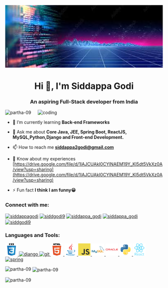 <img src="https://github.com/partha-09/partha-09/blob/main/banner.jfif" alt="logo" style="width: 100%; height: 200px;">
<h1 align="center">Hi 👋, I'm Siddappa Godi</h1>
<h3 align="center">An aspiring Full-Stack developer from India</h3>
<img align="right" alt="coding" width="400px" src="https://user-images.githubusercontent.com/55389276/140866485-8fb1c876-9a8f-4d6a-98dc-08c4981eaf70.gif"/>
<p align="left"> <img src="https://komarev.com/ghpvc/?username=partha-09&label=Profile%20views&color=0e75b6&style=flat" alt="partha-09" /> </p>

- 🌱 I’m currently learning **Back-end Frameworks**

- 💬 Ask me about **Core Java, JEE, Spring Boot, ReactJS, MySQL,Python,Django and Front-end Development.**

- 📫 How to reach me **siddappa2godi@gmail.com**

- 📄 Know about my experiences [https://drive.google.com/file/d/1lAJCUAkI0CYlNAEM19Y_Kl5dt5VkXz0A/view?usp=sharing](https://drive.google.com/file/d/1lAJCUAkI0CYlNAEM19Y_Kl5dt5VkXz0A/view?usp=sharing)

- ⚡ Fun fact **I think I am funny😀**

<h3 align="left">Connect with me:</h3>
<p align="left">
<a href="https://linkedin.com/in/siddappagodi" target="blank"><img align="center" src="https://raw.githubusercontent.com/rahuldkjain/github-profile-readme-generator/master/src/images/icons/Social/linked-in-alt.svg" alt="siddappagodi" height="30" width="40" /></a>
<a href="https://instagram.com/siddgodi9" target="blank"><img align="center" src="https://raw.githubusercontent.com/rahuldkjain/github-profile-readme-generator/master/src/images/icons/Social/instagram.svg" alt="siddgodi9" height="30" width="40" /></a>
<a href="https://www.hackerrank.com/siddappa_godi" target="blank"><img align="center" src="https://raw.githubusercontent.com/rahuldkjain/github-profile-readme-generator/master/src/images/icons/Social/hackerrank.svg" alt="siddappa_godi" height="30" width="40" /></a>
<a href="https://www.leetcode.com/siddappa_godi" target="blank"><img align="center" src="https://raw.githubusercontent.com/rahuldkjain/github-profile-readme-generator/master/src/images/icons/Social/leet-code.svg" alt="siddappa_godi" height="30" width="40" /></a>
<a href="https://auth.geeksforgeeks.org/user/siddgodi9" target="blank"><img align="center" src="https://raw.githubusercontent.com/rahuldkjain/github-profile-readme-generator/master/src/images/icons/Social/geeks-for-geeks.svg" alt="siddgodi9" height="30" width="40" /></a>
</p>

<h3 align="left">Languages and Tools:</h3>
<p align="left"> <a href="https://www.w3schools.com/css/" target="_blank" rel="noreferrer"> <img src="https://raw.githubusercontent.com/devicons/devicon/master/icons/css3/css3-original-wordmark.svg" alt="css3" width="40" height="40"/> </a> <a href="https://www.djangoproject.com/" target="_blank" rel="noreferrer"> <img src="https://cdn.worldvectorlogo.com/logos/django.svg" alt="django" width="40" height="40"/> </a> <a href="https://git-scm.com/" target="_blank" rel="noreferrer"> <img src="https://www.vectorlogo.zone/logos/git-scm/git-scm-icon.svg" alt="git" width="40" height="40"/> </a> <a href="https://www.w3.org/html/" target="_blank" rel="noreferrer"> <img src="https://raw.githubusercontent.com/devicons/devicon/master/icons/html5/html5-original-wordmark.svg" alt="html5" width="40" height="40"/> </a> <a href="https://www.java.com" target="_blank" rel="noreferrer"> <img src="https://raw.githubusercontent.com/devicons/devicon/master/icons/java/java-original.svg" alt="java" width="40" height="40"/> </a> <a href="https://developer.mozilla.org/en-US/docs/Web/JavaScript" target="_blank" rel="noreferrer"> <img src="https://raw.githubusercontent.com/devicons/devicon/master/icons/javascript/javascript-original.svg" alt="javascript" width="40" height="40"/> </a> <a href="https://www.mysql.com/" target="_blank" rel="noreferrer"> <img src="https://raw.githubusercontent.com/devicons/devicon/master/icons/mysql/mysql-original-wordmark.svg" alt="mysql" width="40" height="40"/> </a> <a href="https://www.oracle.com/" target="_blank" rel="noreferrer"> <img src="https://raw.githubusercontent.com/devicons/devicon/master/icons/oracle/oracle-original.svg" alt="oracle" width="40" height="40"/> </a> <a href="https://www.python.org" target="_blank" rel="noreferrer"> <img src="https://raw.githubusercontent.com/devicons/devicon/master/icons/python/python-original.svg" alt="python" width="40" height="40"/> </a> <a href="https://reactjs.org/" target="_blank" rel="noreferrer"> <img src="https://raw.githubusercontent.com/devicons/devicon/master/icons/react/react-original-wordmark.svg" alt="react" width="40" height="40"/> </a> <a href="https://spring.io/" target="_blank" rel="noreferrer"> <img src="https://www.vectorlogo.zone/logos/springio/springio-icon.svg" alt="spring" width="40" height="40"/> </a> </p>

<p><img align="left" src="https://github-readme-stats.vercel.app/api/top-langs?username=partha-09&show_icons=true&locale=en&layout=compact" alt="partha-09" /></p>

<p>&nbsp;<img align="center" src="https://github-readme-stats.vercel.app/api?username=partha-09&show_icons=true&locale=en" alt="partha-09" /></p>

<p><img align="center" src="https://github-readme-streak-stats.herokuapp.com/?user=partha-09&" alt="partha-09" /></p>
